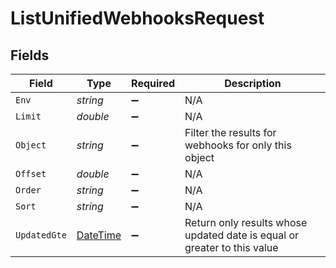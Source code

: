 # ListUnifiedWebhooksRequest


## Fields

| Field                                                                                 | Type                                                                                  | Required                                                                              | Description                                                                           |
| ------------------------------------------------------------------------------------- | ------------------------------------------------------------------------------------- | ------------------------------------------------------------------------------------- | ------------------------------------------------------------------------------------- |
| `Env`                                                                                 | *string*                                                                              | :heavy_minus_sign:                                                                    | N/A                                                                                   |
| `Limit`                                                                               | *double*                                                                              | :heavy_minus_sign:                                                                    | N/A                                                                                   |
| `Object`                                                                              | *string*                                                                              | :heavy_minus_sign:                                                                    | Filter the results for webhooks for only this object                                  |
| `Offset`                                                                              | *double*                                                                              | :heavy_minus_sign:                                                                    | N/A                                                                                   |
| `Order`                                                                               | *string*                                                                              | :heavy_minus_sign:                                                                    | N/A                                                                                   |
| `Sort`                                                                                | *string*                                                                              | :heavy_minus_sign:                                                                    | N/A                                                                                   |
| `UpdatedGte`                                                                          | [DateTime](https://learn.microsoft.com/en-us/dotnet/api/system.datetime?view=net-5.0) | :heavy_minus_sign:                                                                    | Return only results whose updated date is equal or greater to this value              |